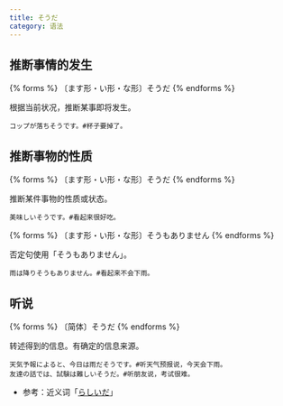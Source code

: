 ```yaml
---
title: そうだ
category: 语法
---
```


## 推断事情的发生

{% forms %}
〔ます形・い形・な形〕そうだ
{% endforms %}

根据当前状况，推断某事即将发生。

```example
コップが落ちそうです。#杯子要掉了。
```

## 推断事物的性质

{% forms %}
〔ます形・い形・な形〕そうだ
{% endforms %}

推断某件事物的性质或状态。

```example
美味しいそうです。#看起来很好吃。
```

{% forms %}
〔ます形・い形・な形〕そうもありません
{% endforms %}

否定句使用「そうもありません」。

```example
雨は降りそうもありません。#看起来不会下雨。
```

## 听说

{% forms %}
〔简体〕そうだ
{% endforms %}

转述得到的信息。有确定的信息来源。

```example
天気予報によると、今日は雨だそうです。#听天气预报说，今天会下雨。
友達の話では、試験は難しいそうだ。#听朋友说，考试很难。
```

- 参考：近义词「[らしいだ](../rasiida)」
